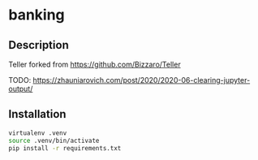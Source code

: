 # banking

## Description

Teller forked from https://github.com/Bizzaro/Teller

TODO: https://zhauniarovich.com/post/2020/2020-06-clearing-jupyter-output/

## Installation

```bash
virtualenv .venv
source .venv/bin/activate
pip install -r requirements.txt
```
